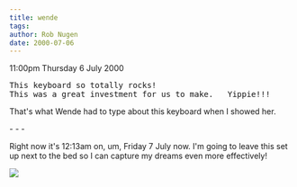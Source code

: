 ```yaml
---
title: wende
tags: 
author: Rob Nugen
date: 2000-07-06
---
```


<p class=date>11:00pm Thursday 6 July 2000</p>

<p><pre>This keyboard so totally rocks!  
This was a great investment for us to make.   Yippie!!!
</pre>

<p>That's what Wende had to type about this keyboard when I showed her.

<p>- - -

<p>Right now it's 12:13am on, um, Friday 7 July now.  I'm going to leave this set up next to the bed so I can capture my dreams even more effectively!

<p><img src="/images/rob/wL-ROB.gif">


